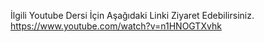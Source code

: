 İlgili Youtube Dersi İçin Aşağıdaki Linki Ziyaret Edebilirsiniz.
https://www.youtube.com/watch?v=n1HNOGTXvhk

